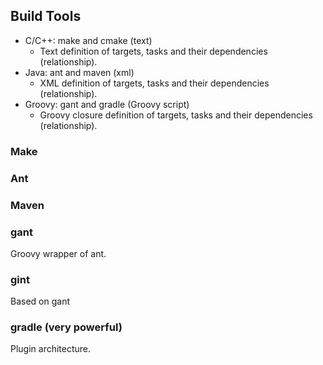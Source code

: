 ## Build Tools
- C/C++:  make and cmake (text)
    - Text definition of targets, tasks and their dependencies (relationship).
- Java: ant and maven (xml)
    - XML definition of targets, tasks and their dependencies (relationship).
- Groovy:  gant and gradle (Groovy script)
    - Groovy closure definition of targets, tasks and their dependencies (relationship).

### Make

### Ant

### Maven

### gant 
Groovy wrapper of ant.

### gint
Based on gant

### gradle (very powerful)
Plugin architecture.



